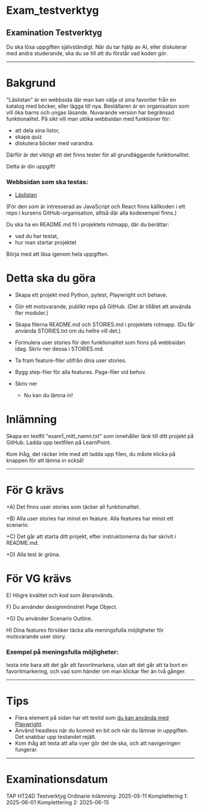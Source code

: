 # Exam_testverktyg
## Examination Testverktyg


Du ska lösa uppgiften självständigt. När du tar hjälp av AI, eller diskuterar med andra studerande, ska du se till att du förstår vad koden gör.

---

# Bakgrund
"Läslistan" är en webbsida där man kan välja ut sina favoriter från en 
katalog med böcker, eller lägga till nya. Beställaren är en organisation 
som vill öka barns och ungas läsande. Nuvarande version har begränsad 
funktionalitet. På sikt vill man utöka webbsidan med funktioner för:
- att dela sina listor, 
- skapa quiz 
- diskutera böcker med varandra. 

Därför är det viktigt att det finns tester för all grundläggande funktionalitet. 

Detta är din uppgift!

### Webbsidan som ska testas: 

- [Läslistan ](https://tap-ht24-testverktyg.github.io/exam-template/)


(För den som är intresserad av JavaScript och React finns källkoden i ett 
repo i kursens GitHub-organisation, alltså där alla kodexempel finns.)

Du ska ha en README.md fil i projektets rotmapp, där du berättar:
- vad du har testat,
- hur man startar projektet

Börja med att läsa igenom hela uppgiften.

# Detta ska du göra
- Skapa ett projekt med Python, pytest, Playwright och behave. 
- Gör ett motsvarande, publikt repo på GitHub. (Det är tillåtet att 
använda fler moduler.)
- Skapa filerna README.md och STORIES.md i projektets rotmapp. 
(Du får använda STORIES.txt om du hellre vill det.)
- Formulera user stories för den funktionalitet som finns på webbsidan idag.
Skriv ner dessa i STORIES.md.
- Ta fram feature-filer utifrån dina user stories.
- Bygg step-filer för alla features. Page-filer vid behov.
- Skriv ner 

    - Nu kan du lämna in! 
 
# Inlämning
  Skapa en textfil "exam1_mitt_namn.txt" som innehåller länk till ditt 
  projekt på GitHub. Ladda upp textfilen på LearnPoint. 
  
  Kom ihåg, det räcker inte med att ladda upp filen, du måste klicka 
  på knappen för att lämna in också!

----------------

# För G krävs
+A) Det finns user stories som täcker all funktionalitet.

+B) Alla user stories har minst en feature. Alla features har minst ett scenario.

+C) Det går att starta ditt projekt, efter instruktionerna du har skrivit i README.md.

+D) Alla test är gröna.

# För VG krävs
E) Högre kvalitet och kod som återanvänds.

F) Du använder designmönstret Page Object.

+G) Du använder Scenario Outline.

H) Dina features försöker täcka alla meningsfulla möjligheter för 
motsvarande user story.


### Exempel på meningsfulla möjligheter: 
testa inte bara att det går att favoritmarkera, utan att det går att 
ta bort en favoritmarkering, och vad som händer om man klickar 
fler än två gånger.

-----

# Tips
- Flera element på sidan har ett testid som [du kan använda med Playwright](https://playwright.dev/docs/locators#locate-by-test-id).
- Använd headless när du kommit en bit och när du lämnar in uppgiften. 
  Det snabbar upp testandet rejält.
- Kom ihåg att testa att alla vyer gör det de ska, och att navigeringen fungerar.


-----

# Examinationsdatum
TAP HT24D
Testverktyg
Ordinarie inlämning: 2025-05-11
Komplettering 1: 2025-06-01
Komplettering 2: 2025-06-15
